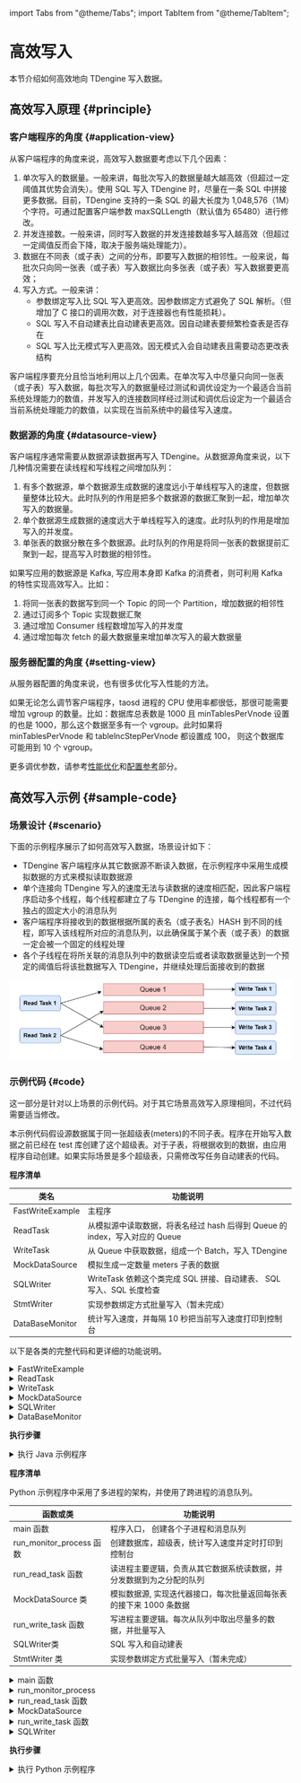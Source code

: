 import Tabs from "@theme/Tabs";
import TabItem from "@theme/TabItem";

# 高效写入

本节介绍如何高效地向 TDengine 写入数据。

## 高效写入原理 {#principle}

### 客户端程序的角度 {#application-view}

从客户端程序的角度来说，高效写入数据要考虑以下几个因素：

1. 单次写入的数据量。一般来讲，每批次写入的数据量越大越高效（但超过一定阈值其优势会消失）。使用 SQL 写入 TDengine 时，尽量在一条 SQL 中拼接更多数据。目前，TDengine 支持的一条 SQL 的最大长度为 1,048,576（1M）个字符。可通过配置客户端参数 maxSQLLength（默认值为 65480）进行修改。
2. 并发连接数。一般来讲，同时写入数据的并发连接数越多写入越高效（但超过一定阈值反而会下降，取决于服务端处理能力）。
3. 数据在不同表（或子表）之间的分布，即要写入数据的相邻性。一般来说，每批次只向同一张表（或子表）写入数据比向多张表（或子表）写入数据要更高效；
4. 写入方式。一般来讲：
   - 参数绑定写入比 SQL 写入更高效。因参数绑定方式避免了 SQL 解析。（但增加了 C 接口的调用次数，对于连接器也有性能损耗）。
   - SQL 写入不自动建表比自动建表更高效。因自动建表要频繁检查表是否存在
   - SQL 写入比无模式写入更高效。因无模式入会自动建表且需要动态更改表结构

客户端程序要充分且恰当地利用以上几个因素。在单次写入中尽量只向同一张表（或子表）写入数据，每批次写入的数据量经过测试和调优设定为一个最适合当前系统处理能力的数值，并发写入的连接数同样经过测试和调优后设定为一个最适合当前系统处理能力的数值，以实现在当前系统中的最佳写入速度。

### 数据源的角度 {#datasource-view}

客户端程序通常需要从数据源读数据再写入 TDengine。从数据源角度来说，以下几种情况需要在读线程和写线程之间增加队列：

1. 有多个数据源，单个数据源生成数据的速度远小于单线程写入的速度，但数据量整体比较大。此时队列的作用是把多个数据源的数据汇聚到一起，增加单次写入的数据量。
2. 单个数据源生成数据的速度远大于单线程写入的速度。此时队列的作用是增加写入的并发度。
3. 单张表的数据分散在多个数据源。此时队列的作用是将同一张表的数据提前汇聚到一起，提高写入时数据的相邻性。

如果写应用的数据源是 Kafka, 写应用本身即 Kafka 的消费者，则可利用 Kafka 的特性实现高效写入。比如：

1. 将同一张表的数据写到同一个 Topic 的同一个 Partition，增加数据的相邻性
2. 通过订阅多个 Topic 实现数据汇聚
3. 通过增加 Consumer 线程数增加写入的并发度
4. 通过增加每次 fetch 的最大数据量来增加单次写入的最大数据量

### 服务器配置的角度 {#setting-view}

从服务器配置的角度来说，也有很多优化写入性能的方法。

如果无论怎么调节客户端程序，taosd 进程的 CPU 使用率都很低，那很可能需要增加 vgroup 的数量。比如：数据库总表数是 1000 且 minTablesPerVnode 设置的也是 1000，那么这个数据至多有一个 vgroup。此时如果将 minTablesPerVnode 和 tablelncStepPerVnode 都设置成 100， 则这个数据库可能用到 10 个 vgroup。

更多调优参数，请参考[性能优化](../../operation/optimize)和[配置参考](../../reference/config)部分。

## 高效写入示例 {#sample-code}

### 场景设计 {#scenario}

下面的示例程序展示了如何高效写入数据，场景设计如下：

- TDengine 客户端程序从其它数据源不断读入数据，在示例程序中采用生成模拟数据的方式来模拟读取数据源
- 单个连接向 TDengine 写入的速度无法与读数据的速度相匹配，因此客户端程序启动多个线程，每个线程都建立了与 TDengine 的连接，每个线程都有一个独占的固定大小的消息队列
- 客户端程序将接收到的数据根据所属的表名（或子表名）HASH 到不同的线程，即写入该线程所对应的消息队列，以此确保属于某个表（或子表）的数据一定会被一个固定的线程处理
- 各个子线程在将所关联的消息队列中的数据读空后或者读取数据量达到一个预定的阈值后将该批数据写入 TDengine，并继续处理后面接收到的数据

![TDengine 高效写入示例场景的线程模型](highvolume.webp)

### 示例代码 {#code}

这一部分是针对以上场景的示例代码。对于其它场景高效写入原理相同，不过代码需要适当修改。

本示例代码假设源数据属于同一张超级表(meters)的不同子表。程序在开始写入数据之前已经在 test 库创建了这个超级表。对于子表，将根据收到的数据，由应用程序自动创建。如果实际场景是多个超级表，只需修改写任务自动建表的代码。

<Tabs defaultValue="java" groupId="lang">
<TabItem label="Java" value="java">

**程序清单**

| 类名             | 功能说明                                                                    |
| ---------------- | --------------------------------------------------------------------------- |
| FastWriteExample | 主程序                                                                      |
| ReadTask         | 从模拟源中读取数据，将表名经过 hash 后得到 Queue 的 index，写入对应的 Queue |
| WriteTask        | 从 Queue 中获取数据，组成一个 Batch，写入 TDengine                          |
| MockDataSource   | 模拟生成一定数量 meters 子表的数据                                          |
| SQLWriter        | WriteTask 依赖这个类完成 SQL 拼接、自动建表、 SQL 写入、SQL 长度检查        |
| StmtWriter       | 实现参数绑定方式批量写入（暂未完成）                                        |
| DataBaseMonitor  | 统计写入速度，并每隔 10 秒把当前写入速度打印到控制台                        |


以下是各类的完整代码和更详细的功能说明。

<details>
<summary>FastWriteExample</summary>
主程序负责：

1. 创建消息队列
2. 启动写线程
3. 启动读线程
4. 每隔 10 秒统计一次写入速度

主程序默认暴露了 4 个参数，每次启动程序都可调节，用于测试和调优：

1. 读线程个数。默认为 1。
2. 写线程个数。默认为 3。
3. 模拟生成的总表数。默认为 1000。将会平分给各个读线程。
4. 每批最多写入记录数量。默认为 3000。

队列容量(taskQueueCapacity)也是与性能有关的参数，可通过修改程序调节。一般来讲，队列容量越大，入队被阻塞的概率越小，队列的吞吐量越大，但是内存占用也会越大。 示例程序默认值已经设置地足够大。

```java
{{#include docs/examples/java/src/main/java/com/taos/example/highvolume/FastWriteExample.java}}
```

</details>

<details>
<summary>ReadTask</summary>

读任务负责从数据源读数据。每个读任务都关联了一个模拟数据源。每个模拟数据源可生成一点数量表的数据。不同的模拟数据源生成不同表的数据。

读任务采用阻塞的方式写消息队列。也就是说，一旦队列满了，写操作就会阻塞。

```java
{{#include docs/examples/java/src/main/java/com/taos/example/highvolume/ReadTask.java}}
```

</details>

<details>
<summary>WriteTask</summary>

```java
{{#include docs/examples/java/src/main/java/com/taos/example/highvolume/WriteTask.java}}
```

</details>

<details>

<summary>MockDataSource</summary>

```java
{{#include docs/examples/java/src/main/java/com/taos/example/highvolume/MockDataSource.java}}
```

</details>

<details>

<summary>SQLWriter</summary>

SQLWriter 类封装了拼 SQL 和写数据的逻辑。注意，所有的表都没有提前创建，而是在 catch 到表不存在异常的时候，再以超级表为模板批量建表，然后重新执行 INSERT 语句。对于其它异常，这里简单地记录当时执行的 SQL 语句到日志中，你也可以记录更多线索到日志，已便排查错误和故障恢复。

```java
{{#include docs/examples/java/src/main/java/com/taos/example/highvolume/SQLWriter.java}}
```

</details>

<details>

<summary>DataBaseMonitor</summary>

```java
{{#include docs/examples/java/src/main/java/com/taos/example/highvolume/DataBaseMonitor.java}}
```

</details>

**执行步骤**

<details>
<summary>执行 Java 示例程序</summary>

执行程序前需配置环境变量 `TDENGINE_JDBC_URL`。如果 TDengine Server 部署在本机，且用户名、密码和端口都是默认值，那么可配置：

```
TDENGINE_JDBC_URL="jdbc:TAOS://localhost:6030?user=root&password=taosdata"
```

**本地集成开发环境执行示例程序**

1. clone TDengine 仓库
   ```
   git clone git@github.com:taosdata/TDengine.git --depth 1
   ```
2. 用集成开发环境打开 `docs/examples/java` 目录。
3. 在开发环境中配置环境变量 `TDENGINE_JDBC_URL`。如果已配置了全局的环境变量 `TDENGINE_JDBC_URL` 可跳过这一步。
4. 运行类 `com.taos.example.highvolume.FastWriteExample`。

**远程服务器上执行示例程序**

若要在服务器上执行示例程序，可按照下面的步骤操作：

1. 打包示例代码。在目录 TDengine/docs/examples/java 下执行：
   ```
   mvn package
   ```
2. 远程服务器上创建 examples 目录：
   ```
   mkdir -p examples/java
   ```
3. 复制依赖到服务器指定目录：
   - 复制依赖包，只用复制一次
     ```
     scp -r .\target\lib <user>@<host>:~/examples/java
     ```
   - 复制本程序的 jar 包，每次更新代码都需要复制
     ```
     scp -r .\target\javaexample-1.0.jar <user>@<host>:~/examples/java
     ```
4. 配置环境变量。
   编辑 `~/.bash_profile` 或 `~/.bashrc` 添加如下内容例如：

   ```
   export TDENGINE_JDBC_URL="jdbc:TAOS://localhost:6030?user=root&password=taosdata"
   ```

   以上使用的是本地部署 TDengine Server 时默认的 JDBC URL。你需要根据自己的实际情况更改。

5. 用 java 命令启动示例程序，命令模板：

   ```
   java -classpath lib/*:javaexample-1.0.jar  com.taos.example.highvolume.FastWriteExample <read_thread_count>  <white_thread_count> <total_table_count> <max_batch_size>
   ```

6. 结束测试程序。测试程序不会自动结束，在获取到当前配置下稳定的写入速度后，按 <kbd>CTRL</kbd> + <kbd>C</kbd> 结束程序。
   下面是一次实际运行的日志输出，机器配置 16核 + 64G + 固态硬盘。

   ```
   root@vm85$ java -classpath lib/*:javaexample-1.0.jar  com.taos.example.highvolume.FastWriteExample 2 12
   18:56:35.896 [main] INFO  c.t.e.highvolume.FastWriteExample - readTaskCount=2, writeTaskCount=12 tableCount=1000 maxBatchSize=3000
   18:56:36.011 [WriteThread-0] INFO  c.taos.example.highvolume.WriteTask - started
   18:56:36.015 [WriteThread-0] INFO  c.taos.example.highvolume.SQLWriter - maxSQLLength=1048576
   18:56:36.021 [WriteThread-1] INFO  c.taos.example.highvolume.WriteTask - started
   18:56:36.022 [WriteThread-1] INFO  c.taos.example.highvolume.SQLWriter - maxSQLLength=1048576
   18:56:36.031 [WriteThread-2] INFO  c.taos.example.highvolume.WriteTask - started
   18:56:36.032 [WriteThread-2] INFO  c.taos.example.highvolume.SQLWriter - maxSQLLength=1048576
   18:56:36.041 [WriteThread-3] INFO  c.taos.example.highvolume.WriteTask - started
   18:56:36.042 [WriteThread-3] INFO  c.taos.example.highvolume.SQLWriter - maxSQLLength=1048576
   18:56:36.093 [WriteThread-4] INFO  c.taos.example.highvolume.WriteTask - started
   18:56:36.094 [WriteThread-4] INFO  c.taos.example.highvolume.SQLWriter - maxSQLLength=1048576
   18:56:36.099 [WriteThread-5] INFO  c.taos.example.highvolume.WriteTask - started
   18:56:36.100 [WriteThread-5] INFO  c.taos.example.highvolume.SQLWriter - maxSQLLength=1048576
   18:56:36.100 [WriteThread-6] INFO  c.taos.example.highvolume.WriteTask - started
   18:56:36.101 [WriteThread-6] INFO  c.taos.example.highvolume.SQLWriter - maxSQLLength=1048576
   18:56:36.103 [WriteThread-7] INFO  c.taos.example.highvolume.WriteTask - started
   18:56:36.104 [WriteThread-7] INFO  c.taos.example.highvolume.SQLWriter - maxSQLLength=1048576
   18:56:36.105 [WriteThread-8] INFO  c.taos.example.highvolume.WriteTask - started
   18:56:36.107 [WriteThread-8] INFO  c.taos.example.highvolume.SQLWriter - maxSQLLength=1048576
   18:56:36.108 [WriteThread-9] INFO  c.taos.example.highvolume.WriteTask - started
   18:56:36.109 [WriteThread-9] INFO  c.taos.example.highvolume.SQLWriter - maxSQLLength=1048576
   18:56:36.156 [WriteThread-10] INFO  c.taos.example.highvolume.WriteTask - started
   18:56:36.157 [WriteThread-11] INFO  c.taos.example.highvolume.WriteTask - started
   18:56:36.158 [WriteThread-10] INFO  c.taos.example.highvolume.SQLWriter - maxSQLLength=1048576
   18:56:36.158 [ReadThread-0] INFO  com.taos.example.highvolume.ReadTask - started
   18:56:36.158 [ReadThread-1] INFO  com.taos.example.highvolume.ReadTask - started
   18:56:36.158 [WriteThread-11] INFO  c.taos.example.highvolume.SQLWriter - maxSQLLength=1048576
   18:56:46.369 [main] INFO  c.t.e.highvolume.FastWriteExample - count=18554448 speed=1855444
   18:56:56.946 [main] INFO  c.t.e.highvolume.FastWriteExample - count=39059660 speed=2050521
   18:57:07.322 [main] INFO  c.t.e.highvolume.FastWriteExample - count=59403604 speed=2034394
   18:57:18.032 [main] INFO  c.t.e.highvolume.FastWriteExample - count=80262938 speed=2085933
   18:57:28.432 [main] INFO  c.t.e.highvolume.FastWriteExample - count=101139906 speed=2087696
   18:57:38.921 [main] INFO  c.t.e.highvolume.FastWriteExample - count=121807202 speed=2066729
   18:57:49.375 [main] INFO  c.t.e.highvolume.FastWriteExample - count=142952417 speed=2114521
   18:58:00.689 [main] INFO  c.t.e.highvolume.FastWriteExample - count=163650306 speed=2069788
   18:58:11.646 [main] INFO  c.t.e.highvolume.FastWriteExample - count=185019808 speed=2136950
   ```

</details>

</TabItem>
<TabItem label="Python" value="python">

**程序清单**

Python 示例程序中采用了多进程的架构，并使用了跨进程的消息队列。

| 函数或类                 | 功能说明                                                             |
| ------------------------ | -------------------------------------------------------------------- |
| main 函数                | 程序入口， 创建各个子进程和消息队列                                  |
| run_monitor_process 函数 | 创建数据库，超级表，统计写入速度并定时打印到控制台                   |
| run_read_task 函数       | 读进程主要逻辑，负责从其它数据系统读数据，并分发数据到为之分配的队列 |
| MockDataSource 类        | 模拟数据源, 实现迭代器接口，每次批量返回每张表的接下来 1000 条数据   |
| run_write_task 函数      | 写进程主要逻辑。每次从队列中取出尽量多的数据，并批量写入             |
| SQLWriter类              | SQL 写入和自动建表                                                   |
| StmtWriter 类            | 实现参数绑定方式批量写入（暂未完成）                                 |


<details>
<summary>main 函数</summary>

main 函数负责创建消息队列和启动子进程，子进程有 3 类：

1. 1 个监控进程，负责数据库初始化和统计写入速度
2. n 个读进程，负责从其它数据系统读数据
3. m 个写进程，负责写数据库

main 函数可以接收 5 个启动参数，依次是：

1. 读任务（进程）数, 默认为 1
2. 写任务（进程）数, 默认为 1
3. 模拟生成的总表数，默认为 1000
4. 队列大小（单位字节），默认为 1000000
5. 每批最多写入记录数量， 默认为 3000

```python
{{#include docs/examples/python/fast_write_example.py:main}}
```

</details>

<details>
<summary>run_monitor_process</summary>

监控进程负责初始化数据库，并监控当前的写入速度。

```python
{{#include docs/examples/python/fast_write_example.py:monitor}}
```

</details>

<details>

<summary>run_read_task 函数</summary>

读进程，负责从其它数据系统读数据，并分发数据到为之分配的队列。

```python
{{#include docs/examples/python/fast_write_example.py:read}}
```

</details>

<details>

<summary>MockDataSource</summary>

以下是模拟数据源的实现，我们假设数据源生成的每一条数据都带有目标表名信息。实际中你可能需要一定的规则确定目标表名。

```python
{{#include docs/examples/python/mockdatasource.py}}
```

</details>

<details>
<summary>run_write_task 函数</summary>

写进程每次从队列中取出尽量多的数据，并批量写入。

```python
{{#include docs/examples/python/fast_write_example.py:write}}
```

</details>

<details>

SQLWriter 类封装了拼 SQL 和写数据的逻辑。所有的表都没有提前创建，而是在发生表不存在错误的时候，再以超级表为模板批量建表，然后重新执行 INSERT 语句。对于其它错误会记录当时执行的 SQL， 以便排查错误和故障恢复。这个类也对 SQL 是否超过最大长度限制做了检查，如果接近 SQL 最大长度限制（maxSQLLength），将会立即执行 SQL。为了减少 SQL 此时，建议将 maxSQLLength 适当调大。

<summary>SQLWriter</summary>

```python
{{#include docs/examples/python/sql_writer.py}}
```

</details>

**执行步骤**

<details>

<summary>执行 Python 示例程序</summary>

1. 前提条件

   - 已安装 TDengine 客户端驱动
   - 已安装 Python3， 推荐版本 >= 3.8
   - 已安装 taospy

2. 安装 faster-fifo 代替 python 内置的 multiprocessing.Queue

   ```
   pip3 install faster-fifo
   ```

3. 点击上面的“查看源码”链接复制 `fast_write_example.py` 、 `sql_writer.py` 和 `mockdatasource.py` 三个文件。

4. 执行示例程序

   ```
   python3  fast_write_example.py <READ_TASK_COUNT> <WRITE_TASK_COUNT> <TABLE_COUNT> <QUEUE_SIZE> <MAX_BATCH_SIZE>
   ```

   下面是一次实际运行的输出：

   ```
   root@vm85$ python3 fast_write_example.py  8 8
   2022-07-14 19:13:45,869 [root] - READ_TASK_COUNT=8, WRITE_TASK_COUNT=8, TABLE_COUNT=1000, QUEUE_SIZE=1000000, MAX_BATCH_SIZE=3000
   2022-07-14 19:13:48,882 [root] - WriteTask-0 started with pid 718347
   2022-07-14 19:13:48,883 [root] - WriteTask-1 started with pid 718348
   2022-07-14 19:13:48,884 [root] - WriteTask-2 started with pid 718349
   2022-07-14 19:13:48,884 [root] - WriteTask-3 started with pid 718350
   2022-07-14 19:13:48,885 [root] - WriteTask-4 started with pid 718351
   2022-07-14 19:13:48,885 [root] - WriteTask-5 started with pid 718352
   2022-07-14 19:13:48,886 [root] - WriteTask-6 started with pid 718353
   2022-07-14 19:13:48,886 [root] - WriteTask-7 started with pid 718354
   2022-07-14 19:13:48,887 [root] - ReadTask-0 started with pid 718355
   2022-07-14 19:13:48,888 [root] - ReadTask-1 started with pid 718356
   2022-07-14 19:13:48,889 [root] - ReadTask-2 started with pid 718357
   2022-07-14 19:13:48,889 [root] - ReadTask-3 started with pid 718358
   2022-07-14 19:13:48,890 [root] - ReadTask-4 started with pid 718359
   2022-07-14 19:13:48,891 [root] - ReadTask-5 started with pid 718361
   2022-07-14 19:13:48,892 [root] - ReadTask-6 started with pid 718364
   2022-07-14 19:13:48,893 [root] - ReadTask-7 started with pid 718365
   2022-07-14 19:13:56,042 [DataBaseMonitor] - count=6676310 speed=667631.0
   2022-07-14 19:14:06,196 [DataBaseMonitor] - count=20004310 speed=1332800.0
   2022-07-14 19:14:16,366 [DataBaseMonitor] - count=32290310 speed=1228600.0
   2022-07-14 19:14:26,527 [DataBaseMonitor] - count=44438310 speed=1214800.0
   2022-07-14 19:14:36,673 [DataBaseMonitor] - count=56608310 speed=1217000.0
   2022-07-14 19:14:46,834 [DataBaseMonitor] - count=68757310 speed=1214900.0
   2022-07-14 19:14:57,280 [DataBaseMonitor] - count=80992310 speed=1223500.0
   2022-07-14 19:15:07,689 [DataBaseMonitor] - count=93805310 speed=1281300.0
   2022-07-14 19:15:18,020 [DataBaseMonitor] - count=106111310 speed=1230600.0
   2022-07-14 19:15:28,356 [DataBaseMonitor] - count=118394310 speed=1228300.0
   2022-07-14 19:15:38,690 [DataBaseMonitor] - count=130742310 speed=1234800.0
   2022-07-14 19:15:49,000 [DataBaseMonitor] - count=143051310 speed=1230900.0
   2022-07-14 19:15:59,323 [DataBaseMonitor] - count=155276310 speed=1222500.0
   2022-07-14 19:16:09,649 [DataBaseMonitor] - count=167603310 speed=1232700.0
   2022-07-14 19:16:19,995 [DataBaseMonitor] - count=179976310 speed=1237300.0
   ```

</details>

</TabItem>
</Tabs>


